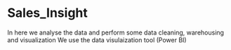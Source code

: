 # Sales_Insight
In here we analyse the data and perform some data cleaning, warehousing and visualization 
We use the data visulaization tool (Power BI)
